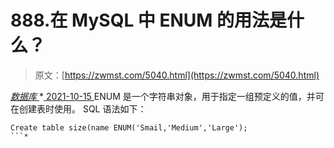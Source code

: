 <!--yml
category: 未分类
date: 0001-01-01 00:00:00
--->

# 888.在 MySQL 中 ENUM 的用法是什么？

> 原文：[https://zwmst.com/5040.html](https://zwmst.com/5040.html)

   [ *数据库* ](https://zwmst.com/%e6%95%b0%e6%8d%ae%e5%ba%93)*[ <time datetime="2021-10-16T01:59:19+08:00"> 2021-10-15 </time> ](https://zwmst.com/5040.html)  ENUM 是一个字符串对象，用于指定一组预定义的值，并可在创建表时使用。
SQL 语法如下：

```
Create table size(name ENUM('Smail,'Medium','Large');
```*